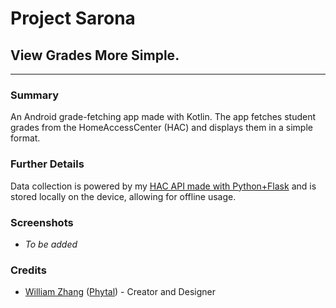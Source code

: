 # Project Sarona
## View Grades More Simple.
--- 
### Summary 
An Android grade-fetching app made with Kotlin. The app fetches student grades from the HomeAccessCenter (HAC) and displays them in a simple format.
### Further Details
Data collection is powered by my [HAC API made with Python+Flask](https://github.com/Phytal/HomeAccessCenter-Flask-API) and is stored locally on the device, allowing for offline usage.
### Screenshots 
- *To be added*
### Credits
- [William Zhang](https://www.linkedin.com/in/william-zhang-452141191/) ([Phytal](https://github.com/Phytal)) - Creator and Designer